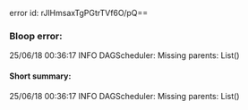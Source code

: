 error id: rJlHmsaxTgPGtrTVf6O/pQ==
### Bloop error:

25/06/18 00:36:17 INFO DAGScheduler: Missing parents: List()
#### Short summary: 

25/06/18 00:36:17 INFO DAGScheduler: Missing parents: List()